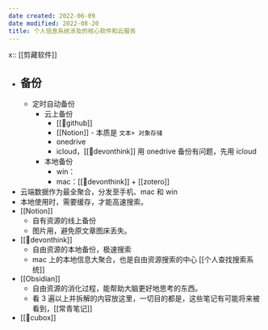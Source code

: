 ```yaml
---
date created: 2022-06-09
date modified: 2022-08-20
title: 个人信息系统涉及的核心软件和云服务
---
```

x:: [[剪藏软件]]

- ## 备份
	- 定时自动备份
		- 云上备份
			- [[🔗github]]
			- [[Notion]] - 本质是 `文本+ 对象存储`
			- onedrive
			- icloud，[[🤖devonthink]] 用 onedrive 备份有问题，先用 icloud
		- 本地备份
			- win：
			- mac：[[🤖devonthink]] + [[zotero]]
- 云端数据作为最全聚合，分发至手机、mac 和 win
- 本地使用时，需要缓存，才能高速搜索。
- [[Notion]]
	- 自有资源的线上备份
	- 图片用，避免原文章图床丢失。
- [[🤖devonthink]]
	- 自由资源的本地备份，极速搜索
	- mac 上的本地信息大聚合，也是自由资源搜索的中心 [[个人查找搜索系统]]
- [[Obsidian]]
	- 自由资源的消化过程，能帮助大脑更好地思考的东西。
	- 看 3 遍以上并拆解的内容放这里，一切目的都是，这些笔记有可能将来被看到，[[常青笔记]]
- [[🤖cubox]]
